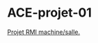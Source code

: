 # ACE-projet-01
[Projet RMI machine/salle.](https://github.com/ThePhenixx/ACE-projet-01/assets/121319218/891670be-e7e4-4bf6-ba76-a3a90ae030ae
)

